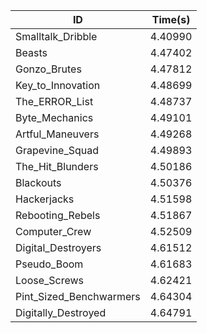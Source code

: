 |ID|Time(s)|
|-|-|
|Smalltalk_Dribble|4.40990|
|Beasts|4.47402|
|Gonzo_Brutes|4.47812|
|Key_to_Innovation|4.48699|
|The_ERROR_List|4.48737|
|Byte_Mechanics|4.49101|
|Artful_Maneuvers|4.49268|
|Grapevine_Squad|4.49893|
|The_Hit_Blunders|4.50186|
|Blackouts|4.50376|
|Hackerjacks|4.51598|
|Rebooting_Rebels|4.51867|
|Computer_Crew|4.52509|
|Digital_Destroyers|4.61512|
|Pseudo_Boom|4.61683|
|Loose_Screws|4.62421|
|Pint_Sized_Benchwarmers|4.64304|
|Digitally_Destroyed|4.64791|
